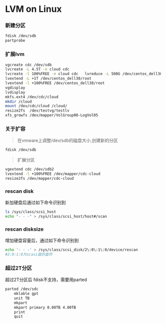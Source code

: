LVM on Linux
====

### 新建分区

```sh
fdisk /dev/sdb
partprobe
```
### 扩展lvm
```sh
vgcreate cdc /dev/sdb
lvcreate -L 4.5T -n cloud cdc
lvcreate -l 100%FREE -n cloud cdc	lvreduce -L 500G /dev/centos_dell30/home
lvextend -L +1T /dev/centos_dell30/root
lvextend -l +100%FREE /dev/centos_dell30/root
vgdisplay 
lvdisplay 
mkfs.ext4 /dev/cdc/cloud 
mkdir /cloud
mount /dev/cdc/cloud /cloud/
resize2fs  /dev/testvg/testlv
xfs_growfs /dev/mapper/VolGroup00-LogVol05
```
### 关于扩容
> 在vmware上调整/dev/sdb的磁盘大小,创建新的分区

```sh
fdisk /dev/sdb
```
> 扩展分区

```bash
vgextend cdc /dev/sdb2
lvextend -l +100%FREE /dev/mapper/cdc-cloud
resize2fs /dev/mapper/cdc-cloud
```
### rescan disk
新加硬盘后通过如下命令识别到
```bash
ls /sys/class/scsi_host
echo "- - -" > /sys/class/scsi_host/host#/scan
```
### rescan disksize
增加硬盘容量后，通过如下命令识别到
```bash
echo '- - -' > /sys/class/scsi_disk/2\:0\:1\:0/device/rescan
#2:0:1:0为scasi盘的盘符
```
### 超过2T分区
超过2T分区后 fdisk不支持，需要用parted
```bash
parted /dev/sdc
	mklable gpt
	unit TB
	mkpart
	mkpart primary 0.00TB 4.00TB
	print
	quit
```